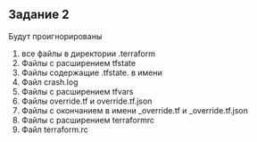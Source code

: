 ## Задание 2

Будут проигнорированы

1. все файлы в директории .terraform
2. Файлы с расширением tfstate 
3. Файлы содержащие .tfstate. в имени 
4. Файл crash.log
5. Файлы с расширением tfvars
6. Файлы override.tf и override.tf.json
7. Файлы с окончанием в имени _override.tf и _override.tf.json
8. Файлы с расширением terraformrc
9. Файл terraform.rc



